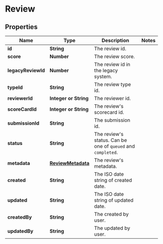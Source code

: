 # Review

## Properties

Name | Type | Description | Notes
------------ | ------------- | ------------- | -------------
**id** | **String** | The review id. |
**score** | **Number** | The review score. |
**legacyReviewId** | **Number** | The review id in the legacy system. |
**typeId** | **String** | The review type id. |
**reviewerId** | **Integer or String** | The reviewer id. |
**scoreCardId** | **Integer or String** | The review's scorecard id. |
**submissionId** | **String** | The submission id. |
**status** | **String** | The review's status. Can be one of `queued` and `completed`. |
**metadata** | [**ReviewMetadata**](ReviewMetadata.md) | The review's metadata. |
**created** | **String** | The ISO date string of created date. |
**updated** | **String** | The ISO date string of updated date. |
**createdBy** | **String** | The created by user. |
**updatedBy** | **String** | The updated by user. |

